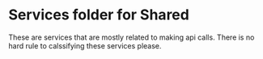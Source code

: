 # Services folder for Shared

These are services that are mostly related to making api calls. There is no hard rule to calssifying these services please.

